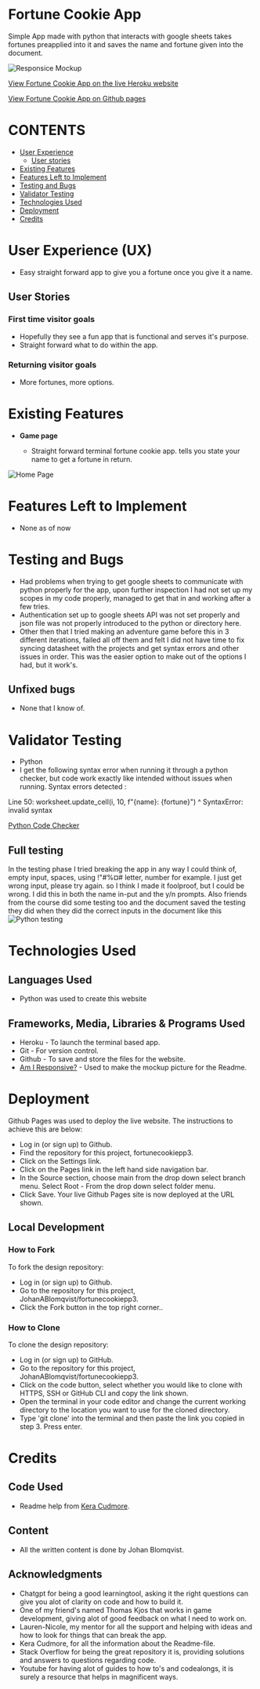 # Fortune Cookie App
Simple App made with python that interacts with google sheets takes fortunes preapplied into it and saves the name and fortune given into the document.

![Responsice Mockup](https://github.com/JohanABlomqvist/fortunecookiepp3/blob/58d2d6c4e88940adda6972a22fa83f92a45c5da7/assets/images/responsice.PNG)

[View Fortune Cookie App on the live Heroku website](https://fortunecookiepp3.herokuapp.com/)

[View Fortune Cookie App on Github pages](https://github.com/JohanABlomqvist/fortunecookiepp3/)
# CONTENTS
* [User Experience](#user-experience-ux)
  * [User stories](#user-stories)
* [Existing Features](#existing-features)
* [Features Left to Implement](#features-left-to-implement)
* [Testing and Bugs](#testing-and-bugs)
* [Validator Testing](#validator-testing)
* [Technologies Used](#technologies-used)
* [Deployment](#deployment)
* [Credits](#credits)

# User Experience (UX)

- Easy straight forward app to give you a fortune once you give it a name.

## User Stories

### First time visitor goals
- Hopefully they see a fun app that is functional and serves it's purpose.
- Straight forward what to do within the app.

### Returning visitor goals
- More fortunes, more options.

# Existing Features 

- __Game page__
 
  - Straight forward terminal fortune cookie app. tells you state your name to get a fortune in return.

![Home Page](https://github.com/JohanABlomqvist/fortunecookiepp3/blob/58d2d6c4e88940adda6972a22fa83f92a45c5da7/assets/images/appshow.PNG)


# Features Left to Implement

- None as of now

# Testing and Bugs
- Had problems when trying to get google sheets to communicate with python properly for the app, upon further inspection I had not set up my scopes in my code properly, managed to get that in and working after a few tries.
- Authentication set up to google sheets API was not set properly and json file was not properly introduced to the python or directory here. 
- Other then that I tried making an adventure game before this in 3 different iterations, failed all off them and felt I did not have time to fix syncing datasheet with the projects and get syntax errors and other issues in order. This was the easier option to make out of the options I had, but it work's. 

## Unfixed bugs
- None that I know of.

# Validator Testing 

- Python
- I get the following syntax error when running it through a python checker, but code work exactly like intended without issues when running.
 Syntax errors detected :

Line 50:
worksheet.update_cell(i, 10, f"{name}: {fortune}")
^
SyntaxError: invalid syntax

[Python Code Checker](https://www.pythonchecker.com)

## Full testing
In the testing phase I tried breaking the app in any way I could think of, empty input, spaces, using !"#%¤# letter, number for example. I just get wrong input, please try again. so I think I made it foolproof, but I could be wrong. I did this in both the name in-put and the y/n prompts. 
Also friends from the course did some testing too and the document saved the testing they did when they did the correct inputs in the document like this
![Python testing](https://github.com/JohanABlomqvist/fortunecookiepp3/blob/da64f0bb2191ec0b7154e07ecd38bbc33d6e16b5/assets/images/test.PNG)
# Technologies Used
## Languages Used
- Python was used to create this website

## Frameworks, Media, Libraries & Programs Used
- Heroku - To launch the terminal based app.
- Git - For version control.
- Github - To save and store the files for the website.
- [Am I Responsive?](https://ui.dev/amiresponsive) - Used to make the mockup picture for the Readme.

# Deployment
Github Pages was used to deploy the live website. The instructions to achieve this are below:

- Log in (or sign up) to Github.
- Find the repository for this project, fortunecookiepp3.
- Click on the Settings link.
- Click on the Pages link in the left hand side navigation bar.
- In the Source section, choose main from the drop down select branch menu. Select Root - From the drop down select folder menu.
- Click Save. Your live Github Pages site is now deployed at the URL shown.

## Local Development
### How to Fork
To fork the  design repository:

- Log in (or sign up) to Github.
- Go to the repository for this project, JohanABlomqvist/fortunecookiepp3.
- Click the Fork button in the top right corner..

### How to Clone
To clone the  design repository:

- Log in (or sign up) to GitHub.
- Go to the repository for this project, JohanABlomqvist/fortunecookiepp3.
- Click on the code button, select whether you would like to clone with HTTPS, SSH or GitHub CLI and copy the link shown.
- Open the terminal in your code editor and change the current working directory to the location you want to use for the cloned directory.
- Type 'git clone' into the terminal and then paste the link you copied in step 3. Press enter.

# Credits

## Code Used
- Readme help from [Kera Cudmore](https://github.com/kera-cudmore/readme-examples/blob/main/milestone1-readme.md).
## Content
- All the written content is done by Johan Blomqvist.
## Acknowledgments
- Chatgpt for being a good learningtool, asking it the right questions can give you alot of clarity on code and how to build it.
- One of my friend's named Thomas Kjos that works in game development, giving alot of good feedback on what I need to work on.
- Lauren-Nicole, my mentor for all the support and helping with ideas and how to look for things that can break the app.
- Kera Cudmore, for all the information about the Readme-file.
- Stack Overflow for being the great repository it is, providing solutions and answers to questions regarding code.
- Youtube for having alot of guides to how to's and codealongs, it is surely a resource that helps in magnificent ways.